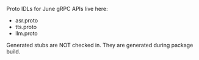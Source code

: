 Proto IDLs for June gRPC APIs live here:
- asr.proto
- tts.proto
- llm.proto

Generated stubs are NOT checked in. They are generated during package build.
